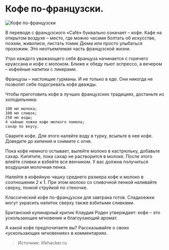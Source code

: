 # Кофе по-французски.
![Кофе по-французски](/images/Kulinar/Napitki/cofe_france.jpg 'Кофе по-французски')

В переводе с французского «Café» буквально означает – кофе. Кафе на открытом воздухе – место, где можно часами болтать об искусстве, поэзии, живописи, листать томик Дюма или просто улыбаться прохожим. Это неотъемлемая часть французской жизни.

Утро каждого уважающего себя француза начинается с горячего круассана и кофе с молоком. Ближе к обеду пьют эспрессо, а вечером – кофейные напитки с ликерами.

Французы – настоящие гурманы. И не только в еде. Они никогда не позволят себе подогревать кофе дважды.

Чтобы приготовить кофе в лучших французских традициях, достаньте из холодильника:

    100 мл молока;
    100 мл сливок;
    250 мл воды;
    4 чайные ложки кофе мелкого помола;
    сахар по вкусу.

Сварите кофе. Для этого налейте воду в турку, всыпьте в нее кофе. Доведите до кипения и снимите с огня.

Пока кофе немного остывает, вылейте молоко в кастрюльку, добавьте сахар. Кипятите, пока сахар не растворится в молоке. После этого влейте сливки и взбейте все венчиком. У вас должна получиться воздушная молочная пенка.

Налейте в кофейную чашку среднего размера кофе и молоко в соотношении 2 к 1. При этом молоко со сливочной пенкой наливайте сверху, тонкой струйкой по стеночке.

Классический кофе по-французски для завтрака готов. Сладкоежки могут украсить напиток сверху также взбитыми сливками.

 

Британский кулинарный критик Клаудия Роден утверждает: кофе – это ускользающее мгновение и благоухающий аромат.

А какой кофе предпочитаете вы? Рассказывайте о своих «ускользающих мгновениях» в комментариях.

> Источник: lifehacker.ru
